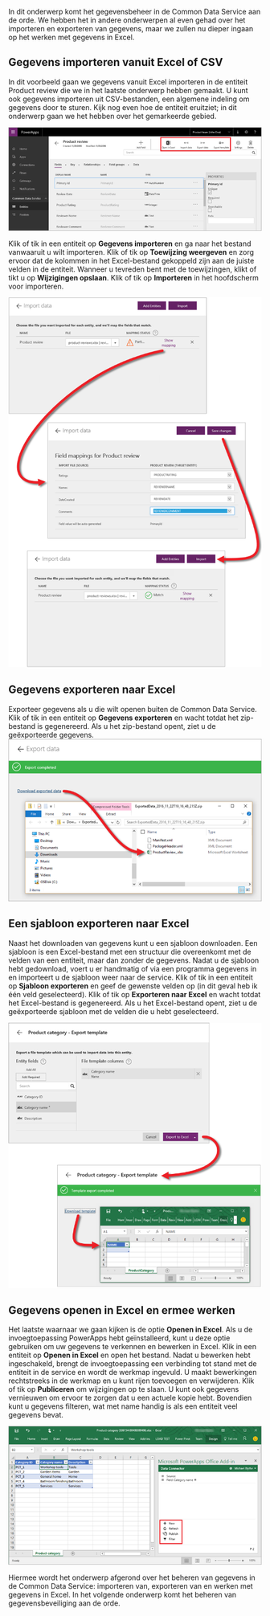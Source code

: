In dit onderwerp komt het gegevensbeheer in de Common Data Service aan de orde. We hebben het in andere onderwerpen al even gehad over het importeren en exporteren van gegevens, maar we zullen nu dieper ingaan op het werken met gegevens in Excel.

## <a name="import-data-from-excel-or-csv"></a>Gegevens importeren vanuit Excel of CSV
In dit voorbeeld gaan we gegevens vanuit Excel importeren in de entiteit Product review die we in het laatste onderwerp hebben gemaakt. U kunt ook gegevens importeren uit CSV-bestanden, een algemene indeling om gegevens door te sturen. Kijk nog even hoe de entiteit eruitziet; in dit onderwerp gaan we het hebben over het gemarkeerde gebied.

![Entiteit Product review](./media/learning-common-data-service-manage/product-review-entity.png)

Klik of tik in een entiteit op **Gegevens importeren** en ga naar het bestand vanwaaruit u wilt importeren. Klik of tik op **Toewijzing weergeven** en zorg ervoor dat de kolommen in het Excel-bestand gekoppeld zijn aan de juiste velden in de entiteit. Wanneer u tevreden bent met de toewijzingen, klikt of tikt u op **Wijzigingen opslaan**. Klik of tik op **Importeren** in het hoofdscherm voor importeren.

![Gegevens importeren uit Excel](./media/learning-common-data-service-manage/import-data.png)

## <a name="export-data-to-excel"></a>Gegevens exporteren naar Excel
Exporteer gegevens als u die wilt openen buiten de Common Data Service. Klik of tik in een entiteit op **Gegevens exporteren** en wacht totdat het zip-bestand is gegenereerd. Als u het zip-bestand opent, ziet u de geëxporteerde gegevens. 
![Gegevens exporteren naar Excel](./media/learning-common-data-service-manage/export-data.png)

## <a name="export-a-template-to-excel"></a>Een sjabloon exporteren naar Excel
Naast het downloaden van gegevens kunt u een sjabloon downloaden. Een sjabloon is een Excel-bestand met een structuur die overeenkomt met de velden van een entiteit, maar dan zonder de gegevens. Nadat u de sjabloon hebt gedownload, voert u er handmatig of via een programma gegevens in en importeert u de sjabloon weer naar de service. Klik of tik in een entiteit op **Sjabloon exporteren** en geef de gewenste velden op (in dit geval heb ik één veld geselecteerd). Klik of tik op **Exporteren naar Excel** en wacht totdat het Excel-bestand is gegenereerd. Als u het Excel-bestand opent, ziet u de geëxporteerde sjabloon met de velden die u hebt geselecteerd.

![Een sjabloon exporteren naar Excel](./media/learning-common-data-service-manage/export-template.png)

## <a name="open-and-work-with-data-in-excel"></a>Gegevens openen in Excel en ermee werken
Het laatste waarnaar we gaan kijken is de optie **Openen in Excel**. Als u de invoegtoepassing PowerApps hebt geïnstalleerd, kunt u deze optie gebruiken om uw gegevens te verkennen en bewerken in Excel. Klik in een entiteit op **Openen in Excel** en open het bestand. Nadat u bewerken hebt ingeschakeld, brengt de invoegtoepassing een verbinding tot stand met de entiteit in de service en wordt de werkmap ingevuld. U maakt bewerkingen rechtstreeks in de werkmap en u kunt rijen toevoegen en verwijderen. Klik of tik op **Publiceren** om wijzigingen op te slaan. U kunt ook gegevens vernieuwen om ervoor te zorgen dat u een actuele kopie hebt. Bovendien kunt u gegevens filteren, wat met name handig is als een entiteit veel gegevens bevat.

![Openen in Excel](./media/learning-common-data-service-manage/open-excel.png)

Hiermee wordt het onderwerp afgerond over het beheren van gegevens in de Common Data Service: importeren van, exporteren van en werken met gegevens in Excel. In het volgende onderwerp komt het beheren van gegevensbeveiliging aan de orde.

